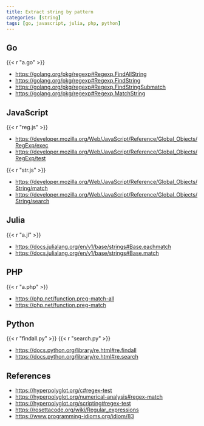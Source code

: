 ```yaml
---
title: Extract string by pattern
categories: [string]
tags: [go, javascript, julia, php, python]
---
```


## Go

{{< r "a.go" >}}

- <https://golang.org/pkg/regexp#Regexp.FindAllString>
- <https://golang.org/pkg/regexp#Regexp.FindString>
- <https://golang.org/pkg/regexp#Regexp.FindStringSubmatch>
- <https://golang.org/pkg/regexp#Regexp.MatchString>

## JavaScript

{{< r "reg.js" >}}

- <https://developer.mozilla.org/Web/JavaScript/Reference/Global_Objects/RegExp/exec>
- <https://developer.mozilla.org/Web/JavaScript/Reference/Global_Objects/RegExp/test>

{{< r "str.js" >}}

- <https://developer.mozilla.org/Web/JavaScript/Reference/Global_Objects/String/match>
- <https://developer.mozilla.org/Web/JavaScript/Reference/Global_Objects/String/search>

## Julia

{{< r "a.jl" >}}

- <https://docs.julialang.org/en/v1/base/strings#Base.eachmatch>
- <https://docs.julialang.org/en/v1/base/strings#Base.match>

## PHP

{{< r "a.php" >}}

- <https://php.net/function.preg-match-all>
- <https://php.net/function.preg-match>

## Python

{{< r "findall.py" >}}
{{< r "search.py" >}}

- <https://docs.python.org/library/re.html#re.findall>
- <https://docs.python.org/library/re.html#re.search>

## References

- <https://hyperpolyglot.org/c#regex-test>
- <https://hyperpolyglot.org/numerical-analysis#regex-match>
- <https://hyperpolyglot.org/scripting#regex-test>
- <https://rosettacode.org/wiki/Regular_expressions>
- <https://www.programming-idioms.org/idiom/83>
